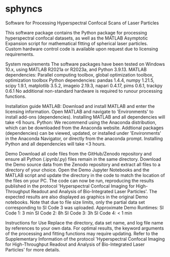 # sphyncs
Software for Processing Hyperspectral Confocal Scans of Laser Particles

This software package contains the Python package for processing hyperspectral confocal datasets, 
as well as the MATLAB Asymptotic Expansion script for mathematical fitting of spherical laser particles.
Custom hardware control code is available upon request due to licensing requirements. 

System requirements
The software packages have been tested on Windows 10.x, using MATLAB R2021a or R2023a, and Python 3.9.13.
MATLAB dependencies: Parallel computing toolbox, global optimization toolbox, optimization toolbox
Python dependencies: pandas 1.4.4, numpy 1.21.5, scipy 1.9.1, matplotlib 3.5.2, imageio 2.19.3, napari 0.4.17, pims 0.6.1, trackpy 0.6.1
No additional non-standard hardware is required to runour processing functions.

Installation guide
MATLAB: Download and install MATLAB and enter the licensing information. Open MATLAB and navigate to 'Environments' to install add-ons (dependencies).
Installing MATLAB and all dependencies will take <6 hours.
Python: We recommend using the Anaconda distribution, which can be downloaded from the Anaconda website.
Addtional packages (dependencies) can be viewed, updated, or installed under 'Environments' in the Anaconda Navigator, or directly from the anaconda prompt.
Installing Python and all dependencies will take <3 hours.

Demo
Download all code files from the GitHub/Zenodo repository and ensure all Python (.ipynb/.py) files remain in the same directory. 
Download the Demo source data from the Zenodo repository and extract all files to a directory of your choice.
Open the Demo Jupyter Notebooks and the MATLAB script and update the directory in the code to match the location of the files on your PC.
The code can now be run, reproducing the results published in the protocol 'Hyperspectral Confocal Imaging for High-Throughput Readout and Analysis of Bio-Integrated Laser Particles'.
The expected results are also displayed as graphics in the original Demo notebooks. Note that due to file size limits, only the partial data set corresponding to SI Code 3 was uploaded.
Approximate Demo Runtimes:
SI Code 1: 3 min
SI Code 2: 8h
SI Code 3: 3h
SI Code 4: < 1 min

Instructions for Use
Replace the directory, data set name, and log file name by references to your own data.
For optimal results, the keyword arguments of the processing and fitting functions may require updating.
Refer to the Supplementary Information of the protocol 'Hyperspectral Confocal Imaging for High-Throughput Readout and Analysis of Bio-Integrated Laser Particles' for more details.